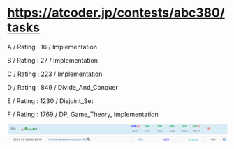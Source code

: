 # https://atcoder.jp/contests/abc380/tasks

A / Rating : $16$ / Implementation

B / Rating : $27$ / Implementation

C / Rating : $223$ / Implementation

D / Rating : $849$ / Divide_And_Conquer

E / Rating : $1230$ / Disjoint_Set

F / Rating : $1769$ / DP, Game_Theory, Implementation

![My Image](https://github.com/kss418/Atcoder/blob/main/ABC/Images/Standings/380.png)
![My Image](https://github.com/kss418/Atcoder/blob/main/ABC/Images/Performance/380.png)
